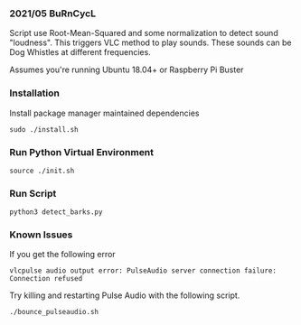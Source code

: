 ### 2021/05 BuRnCycL

Script use Root-Mean-Squared and some normalization to detect sound "loudness". This triggers VLC method to play sounds. These sounds can be Dog Whistles at different frequencies. 


Assumes you're running Ubuntu 18.04+ or Raspberry Pi Buster

### Installation
Install package manager maintained dependencies 
```
sudo ./install.sh
```

### Run Python Virtual Environment
```
source ./init.sh
```

### Run Script
```
python3 detect_barks.py
```

### Known Issues
If you get the following error
```
vlcpulse audio output error: PulseAudio server connection failure: Connection refused
```
Try killing and restarting Pulse Audio with the following script.
```
./bounce_pulseaudio.sh
```
